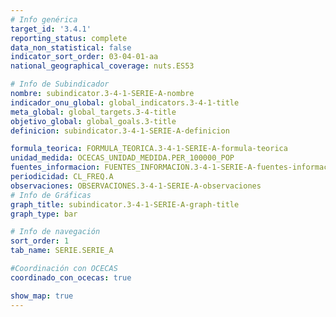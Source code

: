 ```yaml
---
# Info genérica
target_id: '3.4.1'
reporting_status: complete
data_non_statistical: false
indicator_sort_order: 03-04-01-aa
national_geographical_coverage: nuts.ES53

# Info de Subindicador
nombre: subindicator.3-4-1-SERIE-A-nombre
indicador_onu_global: global_indicators.3-4-1-title
meta_global: global_targets.3-4-title
objetivo_global: global_goals.3-title
definicion: subindicator.3-4-1-SERIE-A-definicion

formula_teorica: FORMULA_TEORICA.3-4-1-SERIE-A-formula-teorica
unidad_medida: OCECAS_UNIDAD_MEDIDA.PER_100000_POP
fuentes_informacion: FUENTES_INFORMACION.3-4-1-SERIE-A-fuentes-informacion
periodicidad: CL_FREQ.A
observaciones: OBSERVACIONES.3-4-1-SERIE-A-observaciones
# Info de Gráficas
graph_title: subindicator.3-4-1-SERIE-A-graph-title
graph_type: bar

# Info de navegación
sort_order: 1
tab_name: SERIE.SERIE_A

#Coordinación con OCECAS
coordinado_con_ocecas: true

show_map: true
---
```

